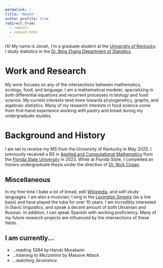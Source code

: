 ```yaml
---
permalink: /
title: "About"
author_profile: true
redirect_from: 
  - /about/
  - /about.html
---
```


Hi!
My name is Jonah, I'm a graduate student at the [University of Kentucky](https://uky/edu).
I study statistics in the [Dr. Bing Zhang Department of Statistics](https://stat.as.uky.edu/).

Work and Research
======
My work focuses on any of the intersections between mathematics, ecology, food, and language.
I am a mathematical modeler, specializing in both differential equations and recurrent processes in biology and food science.
My current interests tend more towards phylogenetics, graphs, and algebraic statistics.
Many of my research interests in food science come from first-hand experience working with pastry and bread during my undergraduate studies.

Background and History
======
I am set to receive my MS from the University of Kentucky in May 2025.
I previously received a BS in [Applied and Computational Mathematics](https://www.math.fsu.edu/) from the [Florida State University](https://fsu.edu) in 2023.
While at Florida State, I completed an honors undergraduate thesis under the direction of [Dr. Nick Cogan](https://www.math.fsu.edu/~cogan/).

Miscellaneous
------
In my free time I bake a lot of bread, edit [Wikipedia](https://en.wikipedia.org/wiki/User:Jonahksmith), and self-study languages.
I am also a musician; I sing in the [Lexington Singers](https://www.lexsing.org/#/) (as a low bass) and have played the tuba for over 10 years.
I am incredibly interested in Slavic linguistics, and speak a decent amount of both Ukrainian and Russian.
In addition, I can speak Spanish with working proficiency.
Many of my future research projects are influenced by the intersections of these fields.

I am currently...
------
* ...reading *1Q84* by Haruki Murakami
* ...listening to *Mezzanine* by Massive Attack
* ...watching *Severance*
